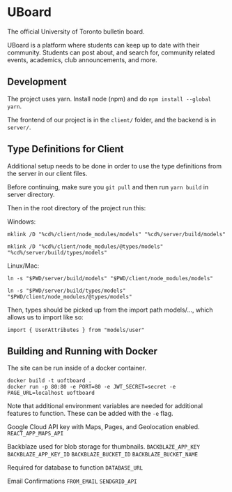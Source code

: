 # UBoard

The official University of Toronto bulletin board.

UBoard is a platform where students can keep up to date with their community. Students can post about, and search for, community related events, academics, club announcements, and more.

## Development

The project uses yarn. Install node (npm) and do `npm install --global yarn`.

The frontend of our project is in the `client/` folder, and the backend is in `server/`.

## Type Definitions for Client

Additional setup needs to be done in order to use the type definitions from the server in our client files.

Before continuing, make sure you `git pull` and then run `yarn build` in server directory.

Then in the root directory of the project run this:

Windows:

`mklink /D "%cd%/client/node_modules/models" "%cd%/server/build/models"`

`mklink /D "%cd%/client/node_modules/@types/models" "%cd%/server/build/types/models"`

Linux/Mac:

`ln -s "$PWD/server/build/models" "$PWD/client/node_modules/models"`

`ln -s "$PWD/server/build/types/models" "$PWD/client/node_modules/@types/models"`

Then, types should be picked up from the import path models/..., which allows us to import like so:

`import { UserAttributes } from "models/user"`

## Building and Running with Docker

The site can be run inside of a docker container.

```
docker build -t uoftboard .
docker run -p 80:80 -e PORT=80 -e JWT_SECRET=secret -e PAGE_URL=localhost uoftboard
```

Note that additional environment variables are needed for additional features to function. These can be added with the `-e` flag.

Google Cloud API key with Maps, Pages, and Geolocation enabled.
`REACT_APP_MAPS_API`

Backblaze used for blob storage for thumbnails.
`BACKBLAZE_APP_KEY`
`BACKBLAZE_APP_KEY_ID`
`BACKBLAZE_BUCKET_ID`
`BACKBLAZE_BUCKET_NAME`

Required for database to function
`DATABASE_URL`

Email Confirmations
`FROM_EMAIL`
`SENDGRID_API`
